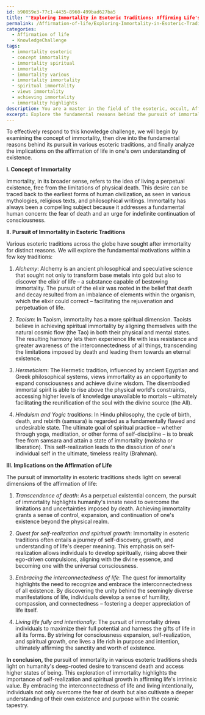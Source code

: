 ```yaml
---
id: b90859e3-77c1-4435-8960-499bad627ba5
title: ""Exploring Immortality in Esoteric Traditions: Affirming Life's Meaning""
permalink: /Affirmation-of-life/Exploring-Immortality-in-Esoteric-Traditions-Affirming-Lifes-Meaning/
categories:
  - Affirmation of life
  - KnowledgeChallenge
tags:
  - immortality esoteric
  - concept immortality
  - immortality spiritual
  - immortality
  - immortality various
  - immortality immortality
  - spiritual immortality
  - views immortality
  - achieving immortality
  - immortality highlights
description: You are a master in the field of the esoteric, occult, Affirmation of life and Education. You are a writer of tests, challenges, books and deep knowledge on Affirmation of life for initiates and students to gain deep insights and understanding from. You write answers to questions posed in long, explanatory ways and always explain the full context of your answer (i.e., related concepts, formulas, examples, or history), as well as the step-by-step thinking process you take to answer the challenges. Be rigorous and thorough, and summarize the key themes, ideas, and conclusions at the end.
excerpt: Explore the fundamental reasons behind the pursuit of immortality in various esoteric traditions and examine the implications of these reasons on the affirmation of life in one's own understanding of existence.
---
```

To effectively respond to this knowledge challenge, we will begin by examining the concept of immortality, then dive into the fundamental reasons behind its pursuit in various esoteric traditions, and finally analyze the implications on the affirmation of life in one's own understanding of existence.

**I. Concept of Immortality**

Immortality, in its broader sense, refers to the idea of living a perpetual existence, free from the limitations of physical death. This desire can be traced back to the earliest forms of human civilization, as seen in various mythologies, religious texts, and philosophical writings. Immortality has always been a compelling subject because it addresses a fundamental human concern: the fear of death and an urge for indefinite continuation of consciousness.

**II. Pursuit of Immortality in Esoteric Traditions**

Various esoteric traditions across the globe have sought after immortality for distinct reasons. We will explore the fundamental motivations within a few key traditions:

1. *Alchemy*: Alchemy is an ancient philosophical and speculative science that sought not only to transform base metals into gold but also to discover the elixir of life – a substance capable of bestowing immortality. The pursuit of the elixir was rooted in the belief that death and decay resulted from an imbalance of elements within the organism, which the elixir could correct – facilitating the rejuvenation and perpetuation of life.

2. *Taoism*: In Taoism, immortality has a more spiritual dimension. Taoists believe in achieving spiritual immortality by aligning themselves with the natural cosmic flow (the Tao) in both their physical and mental states. The resulting harmony lets them experience life with less resistance and greater awareness of the interconnectedness of all things, transcending the limitations imposed by death and leading them towards an eternal existence.

3. *Hermeticism*: The Hermetic tradition, influenced by ancient Egyptian and Greek philosophical systems, views immortality as an opportunity to expand consciousness and achieve divine wisdom. The disembodied immortal spirit is able to rise above the physical world's constraints, accessing higher levels of knowledge unavailable to mortals – ultimately facilitating the reunification of the soul with the divine source (the All).

4. *Hinduism and Yogic traditions*: In Hindu philosophy, the cycle of birth, death, and rebirth (samsara) is regarded as a fundamentally flawed and undesirable state. The ultimate goal of spiritual practice – whether through yoga, meditation, or other forms of self-discipline – is to break free from samsara and attain a state of immortality (moksha or liberation). This self-realization leads to the dissolution of one's individual self in the ultimate, timeless reality (Brahman).

**III. Implications on the Affirmation of Life**

The pursuit of immortality in esoteric traditions sheds light on several dimensions of the affirmation of life:

1. *Transcendence of death*: As a perpetual existential concern, the pursuit of immortality highlights humanity's innate need to overcome the limitations and uncertainties imposed by death. Achieving immortality grants a sense of control, expansion, and continuation of one's existence beyond the physical realm.

2. *Quest for self-realization and spiritual growth*: Immortality in esoteric traditions often entails a journey of self-discovery, growth, and understanding of life's deeper meaning. This emphasis on self-realization allows individuals to develop spiritually, rising above their ego-driven compulsions, aligning with the divine essence, and becoming one with the universal consciousness.

3. *Embracing the interconnectedness of life*: The quest for immortality highlights the need to recognize and embrace the interconnectedness of all existence. By discovering the unity behind the seemingly diverse manifestations of life, individuals develop a sense of humility, compassion, and connectedness – fostering a deeper appreciation of life itself.

4. *Living life fully and intentionally*: The pursuit of immortality drives individuals to maximize their full potential and harness the gifts of life in all its forms. By striving for consciousness expansion, self-realization, and spiritual growth, one lives a life rich in purpose and intention, ultimately affirming the sanctity and worth of existence.

**In conclusion,** the pursuit of immortality in various esoteric traditions sheds light on humanity's deep-rooted desire to transcend death and access higher states of being. This exploration of immortality highlights the importance of self-realization and spiritual growth in affirming life's intrinsic value. By embracing the interconnectedness of life and living intentionally, individuals not only overcome the fear of death but also cultivate a deeper understanding of their own existence and purpose within the cosmic tapestry.
